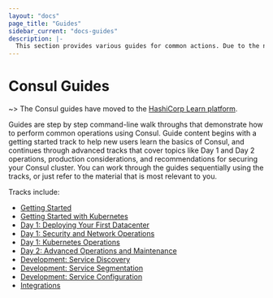 ```yaml
---
layout: "docs"
page_title: "Guides"
sidebar_current: "docs-guides"
description: |-
  This section provides various guides for common actions. Due to the nature of Consul, some of these procedures can be complex, so our goal is to provide guidance to do them safely.
---
```


# Consul Guides

~> The Consul guides have moved to the [HashiCorp Learn platform](https://learn.hashicorp.com/).

Guides are step by step command-line walk throughs that demonstrate how to
perform common operations using Consul. Guide content begins with a getting
started track to help new users learn the basics of Consul, and continues
through advanced tracks that cover topics like Day 1 and Day 2 operations,
production considerations, and recommendations for securing your Consul cluster.
You can work through the guides sequentially using the tracks, or just refer to
the material that is most relevant to you.

Tracks include:

- [Getting Started](https://learn.hashicorp.com/consul/?track=getting-started#getting-started)
- [Getting Started with Kubernetes](https://learn.hashicorp.com/consul/?track=getting-started-k8s#getting-started-k8s)
- [Day 1: Deploying Your First Datacenter](https://learn.hashicorp.com/consul/?track=datacenter-deploy#datacenter-deploy)
- [Day 1: Security and Network Operations](https://learn.hashicorp.com/consul/?track=security-networking#security-networking)
- [Day 1: Kubernetes Operations](https://learn.hashicorp.com/consul/?track=kubernetes#kubernetes)
- [Day 2: Advanced Operations and Maintenance](https://learn.hashicorp.com/consul/?track=day-2-operations#day-2-operations)
- [Development: Service Discovery](https://learn.hashicorp.com/consul/?track=developer-discovery#developer-discovery)
- [Development: Service Segmentation](https://learn.hashicorp.com/consul/?track=developer-segmentation#developer-segmentation)
- [Development: Service Configuration](https://learn.hashicorp.com/consul/?track=developer-configuration#developer-configuration)
- [Integrations](https://learn.hashicorp.com/consul/?track=integrations#integrations)
